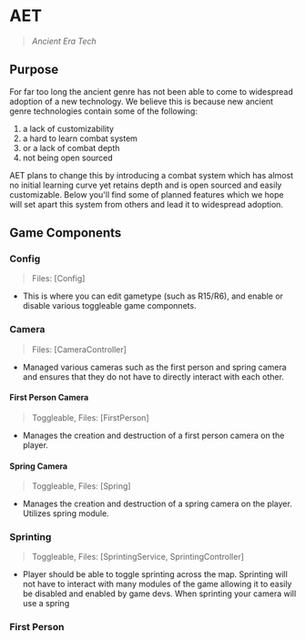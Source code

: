# AET
> *Ancient Era Tech*

## Purpose

For far too long the ancient genre has not been able to come to widespread adoption of a new technology. We believe this is because new ancient genre technologies contain some of the following:

1. a lack of customizability
2. a hard to learn combat system 
3. or a lack of combat depth 
3. not being open sourced

AET plans to change this by introducing a combat system which has almost no initial learning curve yet retains depth and is open sourced and easily customizable. Below you'll find some of planned features which we hope will set apart this system from others and lead it to widespread adoption.

## Game Components
### Config
> Files: [Config]
- This is where you can edit gametype (such as R15/R6), and enable or disable various toggleable game componnets. 
### Camera
> Files: [CameraController]
- Managed various cameras such as the first person and spring camera and ensures that they do not have to directly interact with each other. 
#### First Person Camera
> Toggleable, Files: [FirstPerson]
- Manages the creation and destruction of a first person camera on the player.
#### Spring Camera
> Toggleable, Files: [Spring]
- Manages the creation and destruction of a spring camera on the player. Utilizes spring module. 

### Sprinting 
> Toggleable, Files: [SprintingService, SprintingController]
- Player should be able to toggle sprinting across the map. Sprinting will not have to interact with many modules of the game allowing it to easily be disabled and enabled by game devs. When sprinting your camera will use a spring 
### First Person



